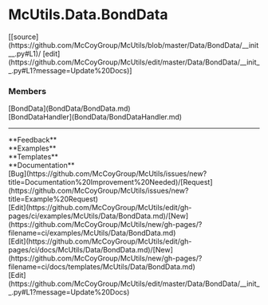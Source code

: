 # <a id="McUtils.Data.BondData">McUtils.Data.BondData</a> 
<div class="docs-source-link" markdown="1">
[[source](https://github.com/McCoyGroup/McUtils/blob/master/Data/BondData/__init__.py#L1)/
[edit](https://github.com/McCoyGroup/McUtils/edit/master/Data/BondData/__init__.py#L1?message=Update%20Docs)]
</div>
    


### Members
<div class="container alert alert-secondary bg-light">
  <div class="row">
   <div class="col" markdown="1">
[BondData](BondData/BondData.md)   
</div>
   <div class="col" markdown="1">
[BondDataHandler](BondData/BondDataHandler.md)   
</div>
   <div class="col" markdown="1">
   
</div>
</div>
</div>













---


<div markdown="1" class="text-secondary">
<div class="container">
  <div class="row">
   <div class="col" markdown="1">
**Feedback**   
</div>
   <div class="col" markdown="1">
**Examples**   
</div>
   <div class="col" markdown="1">
**Templates**   
</div>
   <div class="col" markdown="1">
**Documentation**   
</div>
   <div class="col" markdown="1">
   
</div>
   <div class="col" markdown="1">
   
</div>
   <div class="col" markdown="1">
   
</div>
</div>
  <div class="row">
   <div class="col" markdown="1">
[Bug](https://github.com/McCoyGroup/McUtils/issues/new?title=Documentation%20Improvement%20Needed)/[Request](https://github.com/McCoyGroup/McUtils/issues/new?title=Example%20Request)   
</div>
   <div class="col" markdown="1">
[Edit](https://github.com/McCoyGroup/McUtils/edit/gh-pages/ci/examples/McUtils/Data/BondData.md)/[New](https://github.com/McCoyGroup/McUtils/new/gh-pages/?filename=ci/examples/McUtils/Data/BondData.md)   
</div>
   <div class="col" markdown="1">
[Edit](https://github.com/McCoyGroup/McUtils/edit/gh-pages/ci/docs/McUtils/Data/BondData.md)/[New](https://github.com/McCoyGroup/McUtils/new/gh-pages/?filename=ci/docs/templates/McUtils/Data/BondData.md)   
</div>
   <div class="col" markdown="1">
[Edit](https://github.com/McCoyGroup/McUtils/edit/master/Data/BondData/__init__.py#L1?message=Update%20Docs)   
</div>
   <div class="col" markdown="1">
   
</div>
   <div class="col" markdown="1">
   
</div>
   <div class="col" markdown="1">
   
</div>
</div>
</div>
</div>
